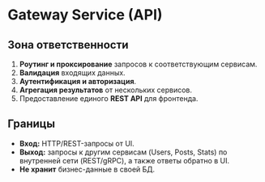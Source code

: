 # Gateway Service (API)

## Зона ответственности

1. **Роутинг и проксирование** запросов к соответствующим сервисам.
2. **Валидация** входящих данных.
3. **Аутентификация и авторизация**.
4. **Агрегация результатов** от нескольких сервисов.
5. Предоставление единого **REST API** для фронтенда.

## Границы

- **Вход:** HTTP/REST-запросы от UI.
- **Выход:** запросы к другим сервисам (Users, Posts, Stats) по внутренней сети (REST/gRPC), а также ответы обратно в UI.
- **Не хранит** бизнес-данные в своей БД.
